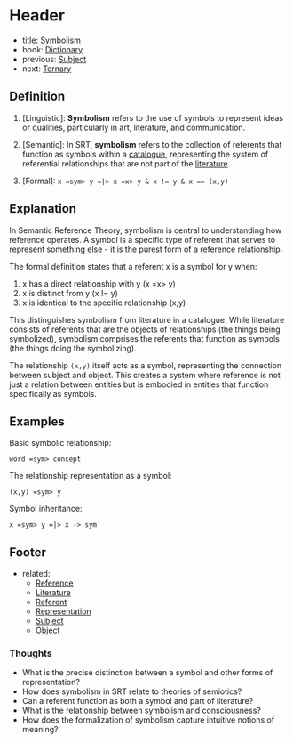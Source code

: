 # Header
- title: [Symbolism](symbolism.md)
- book: [Dictionary](.dictionary.md)
- previous: [Subject](subject.md)
- next: [Ternary](ternary.md)

## Definition

1. [Linguistic]: **Symbolism** refers to the use of symbols to represent ideas or qualities, particularly in art, literature, and communication.

2. [Semantic]: In SRT, **symbolism** refers to the collection of referents that function as symbols within a [catalogue](catalogue.md), representing the system of referential relationships that are not part of the [literature](literature.md).

3. [Formal]: `x =sym> y =|> x =x> y & x != y & x == (x,y)`

## Explanation

In Semantic Reference Theory, symbolism is central to understanding how reference operates. A symbol is a specific type of referent that serves to represent something else - it is the purest form of a reference relationship.

The formal definition states that a referent x is a symbol for y when:
1. x has a direct relationship with y (x =x> y)
2. x is distinct from y (x != y)
3. x is identical to the specific relationship (x,y)

This distinguishes symbolism from literature in a catalogue. While literature consists of referents that are the objects of relationships (the things being symbolized), symbolism comprises the referents that function as symbols (the things doing the symbolizing).

The relationship `(x,y)` itself acts as a symbol, representing the connection between subject and object. This creates a system where reference is not just a relation between entities but is embodied in entities that function specifically as symbols.

## Examples

Basic symbolic relationship:
```
word =sym> concept
```

The relationship representation as a symbol:
```
(x,y) =sym> y
```

Symbol inheritance:
```
x =sym> y =|> x -> sym
```

## Footer
- related: 
  - [Reference](reference.md)
  - [Literature](literature.md)
  - [Referent](referent.md)
  - [Representation](reference.md)
  - [Subject](subject.md)
  - [Object](object.md)

### Thoughts
  - What is the precise distinction between a symbol and other forms of representation?
  - How does symbolism in SRT relate to theories of semiotics?
  - Can a referent function as both a symbol and part of literature?
  - What is the relationship between symbolism and consciousness?
  - How does the formalization of symbolism capture intuitive notions of meaning?
